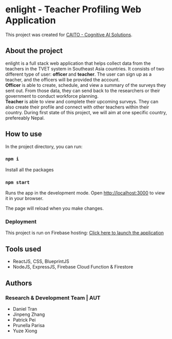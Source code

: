 # enlight - Teacher Profiling Web Application 

This project was created for <a href="https://www.caito.ai">CAITO - Cognitive AI Solutions</a>.

## About the project
enlight is a full stack web application that helps collect data from the teachers in the TVET system in Southeast Asia countries. It consists of two different type of user: <strong >officer </strong> and <strong>teacher</strong>. The user can sign up as a teacher, and the officers will be provided the account. 
<br>
<strong>Officer</strong> is able to create, schedule, and view a summary of the surveys they sent out. From those data, they can send back to the researchers or their government to conduct workforce planning. 
<br>
<strong>Teacher</strong> is able to view and complete their upcoming surveys. They can also create their profile and connect with other teachers within their country. 
During first state of this project, we will aim at one specific country, prefereably Nepal. 

## How to use

In the project directory, you can run:
### `npm i`
Install all the packages

### `npm start`

Runs the app in the development mode.
Open [http://localhost:3000](http://localhost:3000) to view it in your browser.

The page will reload when you make changes.

### Deployment

This project is run on Firebase hosting: <a href="http://caito-dev.web.app">Click here to launch the application</a>

## Tools used
- ReactJS, CSS, BlueprintJS
- NodeJS, ExpressJS, Firebase Cloud Function & Firestore

## Authors

### Research & Development Team | AUT
- Daniel Tran
- Jinpeng Zhang
- Patrick Pei
- Prunella Parisa
- Yuze Xiong
